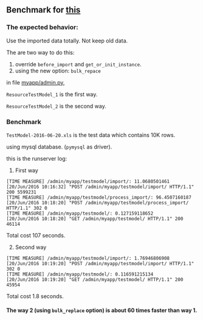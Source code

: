 ## Benchmark for [this](https://github.com/django-import-export/django-import-export/pull/473)

### The expected behavior:

Use the imported data totally. Not keep old data.


The are two way to do this:

1.  override `before_import` and `get_or_init_instance`.
2.  using the new option: `bulk_repace`

in file [myapp/admin.py](myapp/admin.py), 

`ResourceTestModel_1` is the first way.

`ResourceTestModel_2` is the second way.



### Benchmark

`TestModel-2016-06-20.xls` is the test data which contains 10K rows.

using mysql database. (`pymysql` as driver).


this is the runserver log:

1.  First way

```
[TIME MEASURE] /admin/myapp/testmodel/import/: 11.0680501461
[20/Jun/2016 10:16:32] "POST /admin/myapp/testmodel/import/ HTTP/1.1" 200 5599231
[TIME MEASURE] /admin/myapp/testmodel/process_import/: 96.4507160187
[20/Jun/2016 10:18:20] "POST /admin/myapp/testmodel/process_import/ HTTP/1.1" 302 0
[TIME MEASURE] /admin/myapp/testmodel/: 0.127159118652
[20/Jun/2016 10:18:20] "GET /admin/myapp/testmodel/ HTTP/1.1" 200 46114
```

Total cost 107 seconds.

2.  Second way

```
[TIME MEASURE] /admin/myapp/testmodel/import/: 1.76946806908
[20/Jun/2016 10:19:20] "POST /admin/myapp/testmodel/import/ HTTP/1.1" 302 0
[TIME MEASURE] /admin/myapp/testmodel/: 0.116591215134
[20/Jun/2016 10:19:20] "GET /admin/myapp/testmodel/ HTTP/1.1" 200 45954
```

Total cost 1.8 seconds.


#### The way 2 (using `bulk_replace` option) is about 60 times faster than way 1.

